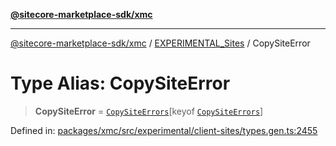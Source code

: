 [**@sitecore-marketplace-sdk/xmc**](../../../../README.md)

***

[@sitecore-marketplace-sdk/xmc](../../../../README.md) / [EXPERIMENTAL\_Sites](../README.md) / CopySiteError

# Type Alias: CopySiteError

> **CopySiteError** = [`CopySiteErrors`](CopySiteErrors.md)\[keyof [`CopySiteErrors`](CopySiteErrors.md)\]

Defined in: [packages/xmc/src/experimental/client-sites/types.gen.ts:2455](https://github.com/Sitecore/marketplace-sdk/blob/main/packages/xmc/src/experimental/client-sites/types.gen.ts#L2455)
